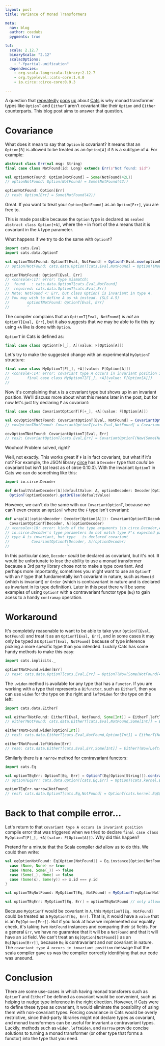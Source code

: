 ```yaml
---
layout: post
title: Variance of Monad Transformers

meta:
  nav: blog
  author: ceedubs
  pygments: true

tut:
  scala: 2.12.7
  binaryScala: "2.12"
  scalacOptions:
    - "-Ypartial-unification"
  dependencies:
    - org.scala-lang:scala-library:2.12.7
    - org.typelevel::cats-core:1.4.0
    - io.circe::circe-core:0.9.3

---
```


A question that [repeatedly](https://github.com/typelevel/cats/issues/556) [pops](https://github.com/typelevel/cats/issues/2310) [up](https://github.com/typelevel/cats/issues/2538) about [Cats](https://typelevel.org/cats/) is why monad transformer types like `OptionT` and `EitherT` aren't covariant like their `Option` and `Either` counterparts. This blog post aims to answer that question.

# Covariance

What does it mean to say that `Option` is covariant? It means that an `Option[B]` is allowed to be treated as an `Option[A]` if `B` is a subtype of `A`. For example:

```scala
abstract class Err(val msg: String)
final case class NotFound(id: Long) extends Err(s"Not found: $id")
```

```scala
val optionNotFound: Option[NotFound] = Some(NotFound(42L))
// optionNotFound: Option[NotFound] = Some(NotFound(42))

optionNotFound: Option[Err]
// res0: Option[Err] = Some(NotFound(42))
```

Great. If you want to treat your `Option[NotFound]` as an `Option[Err]`, you are free to.

This is made possible because the `Option` type is declared as `sealed abstract class Option[+A]`, where the `+` in front of the `A` means that it is covariant in the `A` type parameter.

What happens if we try to do the same with `OptionT`?

```scala
import cats.Eval
import cats.data.OptionT
```

```scala
val optionTNotFound: OptionT[Eval, NotFound] = OptionT(Eval.now(optionNotFound))
// optionTNotFound: cats.data.OptionT[cats.Eval,NotFound] = OptionT(Now(Some(NotFound(42))))
```

```scala
optionTNotFound: OptionT[Eval, Err]
// <console>:17: error: type mismatch;
//  found   : cats.data.OptionT[cats.Eval,NotFound]
//  required: cats.data.OptionT[cats.Eval,Err]
// Note: NotFound <: Err, but class OptionT is invariant in type A.
// You may wish to define A as +A instead. (SLS 4.5)
//        optionTNotFound: OptionT[Eval, Err]
//        ^
```

The compiler complains that an `OptionT[Eval, NotFound]` is _not_ an `OptionT[Eval, Err]`, but it also suggests that we may be able to fix this by using `+A` like is done with `Option`.

`OptionT` in Cats is defined as:

```scala
final case class OptionT[F[_], A](value: F[Option[A]])
```

Let's try to make the suggested change with an experimental `MyOptionT` structure:

```scala
final case class MyOptionT[F[_], +A](value: F[Option[A]])
// <console>:14: error: covariant type A occurs in invariant position in type => F[Option[A]] of value value
//        final case class MyOptionT[F[_], +A](value: F[Option[A]])
//                                             ^
```

Now it's complaining that `A` is a covariant type but shows up in an invariant position. We'll discuss more about what this means later in the post, but for now let's just try declaring `F` as covariant:

```scala
final case class CovariantOptionT[F[+_], +A](value: F[Option[A]])
```

```scala
val covOptionTNotFound: CovariantOptionT[Eval, NotFound] = CovariantOptionT(Eval.now(optionNotFound))
// covOptionTNotFound: CovariantOptionT[cats.Eval,NotFound] = CovariantOptionT(Now(Some(NotFound(42))))

covOptionTNotFound: CovariantOptionT[Eval, Err]
// res2: CovariantOptionT[cats.Eval,Err] = CovariantOptionT(Now(Some(NotFound(42))))
```

Woohoo! Problem solved, right?

Well, not exactly. This works great if `F` is in fact covariant, but what if it's not? For example, the JSON library [circe](https://circe.github.io/circe/) has a `Decoder` type that _could_ be covariant but isn't (at least as of circe 0.10.0). With the invariant `OptionT` in Cats we can do something like this:

```scala
import io.circe.Decoder

def defaultValueDecoder[A](defaultValue: A, optionDecoder: Decoder[Option[A]]): Decoder[A] =
  OptionT(optionDecoder).getOrElse(defaultValue)
```

However, we can't do the same with our `CovariantOptionT`, because we can't even create an `OptionT` where the `F` type isn't covariant:

```scala
def wrap[A](optionDecoder: Decoder[Option[A]]): CovariantOptionT[Decoder, A] =
  CovariantOptionT[Decoder, A](optionDecoder)
// <console>:18: error: kinds of the type arguments (io.circe.Decoder,A) do not conform to the expected kinds of the type parameters (type F,type A).
// io.circe.Decoder's type parameters do not match type F's expected parameters:
// type A is invariant, but type _ is declared covariant
//          CovariantOptionT[Decoder, A](optionDecoder)
//                          ^
```

In this particular case, `Decoder` _could_ be declared as covariant, but it's not. It would be unfortunate to lose the ability to use a monad transformer because a 3rd party library chose not to make a type covariant. And perhaps more importantly, sometimes you might want to use an `OptionT` with an `F` type that fundamentally isn't covariant in nature, such as `Monoid` (which is invariant) or `Order` (which is contravariant in nature and is declared as invariant in its type definition). Later in this post there will be some examples of using `OptionT` with a contravariant functor type (`Eq`) to gain acess to a handy `contramap` operation.

# Workaround

It's completely reasonable to want to be able to take your `OptionT[Eval, NotFound]` and treat it as an `OptionT[Eval, Err]`, and in some cases it may only be typed as `OptionT[Eval, NotFound]` because of type inference picking a more specific type than you intended. Luckily Cats has some handy methods to make this easy:

```scala
import cats.implicits._
```

```scala
optionTNotFound.widen[Err]
// res4: cats.data.OptionT[cats.Eval,Err] = OptionT(Now(Some(NotFound(42))))
```

The `.widen` method is available for any type that has a `Functor`. If you are working with a type that represents a `Bifunctor`, such as `EitherT`, then you can use `widen` for the type on the right and `leftWiden` for the type on the left:

```scala
import cats.data.EitherT
```

```scala
val eitherTNotFound: EitherT[Eval, NotFound, Some[Int]] = EitherT.leftT[Eval, Some[Int]](NotFound(42L))
// eitherTNotFound: cats.data.EitherT[cats.Eval,NotFound,Some[Int]] = EitherT(Now(Left(NotFound(42))))

eitherTNotFound.widen[Option[Int]]
// res5: cats.data.EitherT[cats.Eval,NotFound,Option[Int]] = EitherT(Now(Left(NotFound(42))))

eitherTNotFound.leftWiden[Err]
// res6: cats.data.EitherT[cats.Eval,Err,Some[Int]] = EitherT(Now(Left(NotFound(42))))
```

Similarly there is a `narrow` method for contravariant functors:

```scala
import cats.Eq
```

```scala
val optionTEqErr: OptionT[Eq, Err] = OptionT(Eq[Option[String]]).contramap((err: Err) => err.msg)
// optionTEqErr: cats.data.OptionT[cats.Eq,Err] = OptionT(cats.kernel.Eq$$anon$103@1bbcf8b3)

optionTEqErr.narrow[NotFound]
// res7: cats.data.OptionT[cats.Eq,NotFound] = OptionT(cats.kernel.Eq$$anon$103@1bbcf8b3)
```

# Back to that compile error...

Let's return to that `covariant type A occurs in invariant position` compile error that was triggered when we tried to declare `final case class MyOptionT[F[_], +A](value: F[Option[A]])`. Why did this happen?

Pretend for a minute that the Scala compiler _did_ allow us to do this. We could then write:

```scala
val eqOptionNotFound: Eq[Option[NotFound]] = Eq.instance[Option[NotFound]]{
  case (None, None) => true
  case (None, Some(_)) => false
  case (Some(_), None) => false
  case (Some(x), Some(y)) => x.id === y.id
}
```

```scala
val optionTEqNotFound: MyOptionT[Eq, NotFound] = MyOptionT(eqOptionNotfound) // only allowed in our pretend world

val optionTEqErr: MyOptionT[Eq, Err] = optionTEqNotFound // only allowed in our pretend world
```

Because `MyOptionT` would be covariant in `A`, this `MyOptionT[Eq, NotFound]` could be treated as a `MyOptionT[Eq, Err]`. That is, it would have a `value` that is an `Eq[Option[Err]]`. But if you look at how we implemented our equality check, it's taking two `NotFound` instances and comparing their `id` fields. For a general `Err`, we have no guarantee that it will be a `NotFound` and that it will have an `id` field. We can't treat an `Eq[Option[NotFound]]` as an `Eq[Option[Err]]`, because `Eq` is contravariant and _not_ covariant in nature. The `covariant type A occurs in invariant position` message that the scala compiler gave us was the compiler correctly identifying that our code was unsound.

# Conclusion

There are some use-cases in which having monad transforers such as `OptionT` and `EitherT` be defined as covariant would be convenient, such as helping to nudge type inference in the right direction. However, if Cats were to define these types as covariant, it would eliminate the possibility of using them with non-covariant types. Forcing covariance in Cats would be overly restrictive, since third-party libraries might not declare types as covariant, and monad transformers can be useful for invariant a contravariant types. Luckily, methods such as `widen`, `leftWiden`, and `narrow` provide concise solutions to turning a monad transformer (or other type that forms a functor) into the type that you need.
